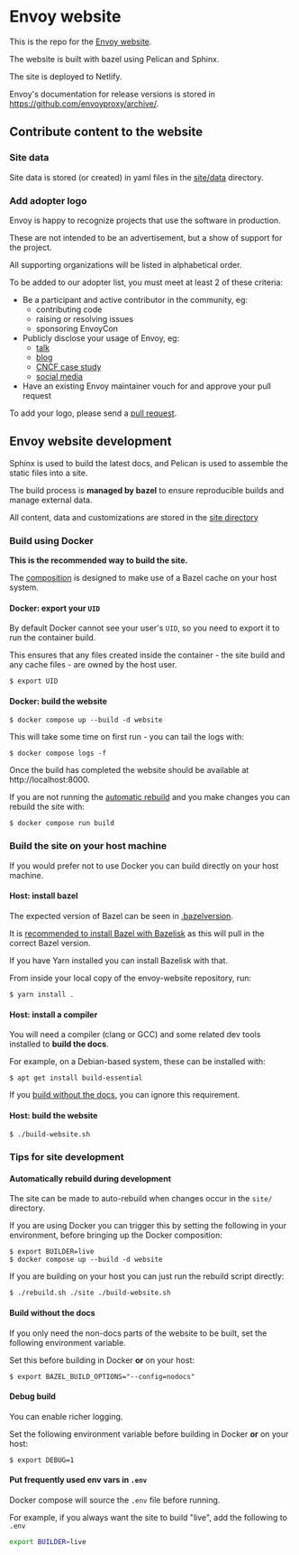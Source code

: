 # Envoy website

This is the repo for the [Envoy website](https://www.envoyproxy.io).

The website is built with bazel using Pelican and Sphinx.

The site is deployed to Netlify.

Envoy's documentation for release versions is stored in https://github.com/envoyproxy/archive/.


## Contribute content to the website

### Site data

Site data is stored (or created) in yaml files in the [site/data](./site/data)  directory.

### Add adopter logo

Envoy is happy to recognize projects that use the software in production.

These are not intended to be an advertisement, but a show of support for the project.

All supporting organizations will be listed in alphabetical order.

To be added to our adopter list, you must meet at least 2 of these criteria:

*   Be a participant and active contributor in the community, eg:
    - contributing code
    - raising or resolving issues
    - sponsoring EnvoyCon
*   Publicly disclose your usage of Envoy, eg:
    - [talk](https://www.youtube.com/watch?v=4x5WjxAMvKY)
    - [blog](https://monzo.com/blog/2019/04/03/deploying-envoy-proxy)
    - [CNCF case study](https://www.cncf.io/newsroom/case-studies/?_sft_cstudies_project=envoy)
    - [social media](https://twitter.com/suhailpatel/status/1113425967144476672)
*   Have an existing Envoy maintainer vouch for and approve your pull request

To add your logo, please send a [pull request](https://github.com/envoyproxy/envoy-website/pulls).


## Envoy website development

Sphinx is used to build the latest docs, and Pelican is used to assemble the static files into a site.

The build process is **managed by bazel** to ensure reproducible builds and manage external data.

All content, data and customizations are stored in the [site directory](https://github.com/envoyproxy/envoy-website/tree/main/site)

### Build using Docker

**This is the recommended way to build the site.**

The [composition](docker-compose.yml) is designed to make use of a Bazel cache on your host system.

#### Docker: export your `UID`

By default Docker cannot see your user's `UID`, so you need to export it to run the container build.

This ensures that any files created inside the container - the site build and any cache files - are owned
by the host user.

```console
$ export UID
```

#### Docker: build the website

```console
$ docker compose up --build -d website
```

This will take some time on first run - you can tail the logs with:

```console
$ docker compose logs -f
```

Once the build has completed the website should be available at http://localhost:8000.

If you are not running the [automatic rebuild](#automatically-rebuild-during-development) and you make changes you can rebuild the site with:

```console
$ docker compose run build
```

### Build the site on your host machine

If you would prefer not to use Docker you can build directly on your host machine.

#### Host: install bazel

The expected version of Bazel can be seen in [.bazelversion](.bazelversion).

It is [recommended to install Bazel with Bazelisk](https://bazel.build/install/bazelisk) as this will pull in the
correct Bazel version.

If you have Yarn installed you can install Bazelisk with that.

From inside your local copy of the envoy-website repository, run:

```console
$ yarn install .
```

#### Host: install a compiler

You will need a compiler (clang or GCC) and some related dev tools installed to **build the docs**.

For example, on a Debian-based system, these can be installed with:

```console
$ apt get install build-essential
```

If you [build without the docs](#build-without-the-docs), you can ignore this requirement.

#### Host: build the website

```console
$ ./build-website.sh
```

### Tips for site development

#### Automatically rebuild during development

The site can be made to auto-rebuild when changes occur in the `site/` directory.

If you are using Docker you can trigger this by setting the following in your environment,
before bringing up the Docker composition:

```console
$ export BUILDER=live
$ docker compose up --build -d website
```

If you are building on your host you can just run the rebuild script directly:

```console
$ ./rebuild.sh ./site ./build-website.sh
```

#### Build without the docs

If you only need the non-docs parts of the website to be built, set the following environment
variable.

Set this before building in Docker **or** on your host:

```console
$ export BAZEL_BUILD_OPTIONS="--config=nodocs"
```

#### Debug build

You can enable richer logging.

Set the following environment variable before building in Docker **or** on your host:

```console
$ export DEBUG=1
```

#### Put frequently used env vars in `.env`

Docker compose will source the `.env` file before running.

For example, if you always want the site to build "live", add the following to `.env`

```sh
export BUILDER=live
```

